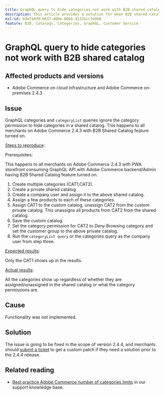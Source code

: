 ```yaml
---
title: GraphQL query to hide categories not work with B2B shared catalog
description: This article provides a solution for when B2B shared catalog feature is not working with GraphQL categories query to hide categories.
exl-id: bdafa8d9-b637-409e-86b5-d132bccfe0b8
feature: B2B, Catalogs, Categories, GraphQL, Customer Service
---
```

# GraphQL query to hide categories not work with B2B shared catalog


## Affected products and versions

* Adobe Commerce on cloud infrastructure and Adobe Commerce on-premises 2.4.3

## Issue

GraphQL categories and `categoryList` queries ignore the category permission to hide categories in a shared catalog. This happens to all merchants on Adobe Commerce 2.4.3 with B2B Shared Catalog feature turned on.

<u>Steps to reproduce</u>:

Prerequisites:

This happens to all merchants on Adobe Commerce 2.4.3 with PWA storefront consuming GraphQL API with Adobe Commerce backend/Admin having B2B Shared Catalog feature turned on.

1. Create multiple categories (CAT1,CAT2).
1. Create a private shared catalog.
1. Create a company user and assign it to the above shared catalog.
1. Assign a few products to each of these categories.
1. Assign CAT1 to the custom catalog, unassign CAT2 from the custom private catalog. This unassigns all products from CAT2 from the shared catalog.
1. Save the custom catalog.
1. Set the category permission for CAT2 to *Deny* Browsing category and set the customer group to the above private catalog.
1. Run the `categoryList query` or the categories query as the company user from step three.

<u>Expected results</u>:

Only the CAT1 shows up in the results.

<u>Actual results</u>:

All the categories show up regardless of whether they are assigned/unassigned in the shared catalog or what the category permissions are.

## Cause

Functionality was not implemented.

## Solution

The issue is going to be fixed in the scope of version 2.4.4, and merchants should [submit a ticket](/help/help-center-guide/help-center/magento-help-center-user-guide.md#submit-ticket) to get a custom patch if they need a solution prior to the 2.4.4 release.

## Related reading

* [Best practice Adobe Commerce number of categories limits](https://support.magento.com/hc/en-us/articles/360048176832) in our support knowledge base.
